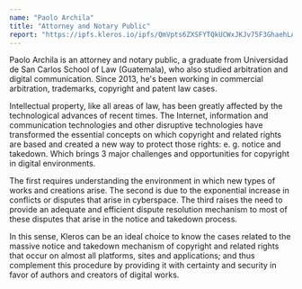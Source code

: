 ```yaml
---
name: "Paolo Archila"
title: "Attorney and Notary Public"
report: "https://ipfs.kleros.io/ipfs/QmVpts6ZXSFYTQkUCWxJKJv75F3GhaehLAoJuJEpzWkLRh"
---
```


Paolo Archila is an attorney and notary public, a graduate from Universidad de San Carlos School of Law (Guatemala), who also studied arbitration and digital communication. Since 2013, he's been working in commercial arbitration, trademarks, copyright and patent law cases.

Intellectual property, like all areas of law, has been greatly affected by the technological advances of recent times. The Internet, information and communication technologies and other disruptive technologies have transformed the essential concepts on which copyright and related rights are based and created a new way to protect those rights: e. g. notice and takedown. Which brings 3 major challenges and opportunities for copyright in digital environments.

The first requires understanding the environment in which new types of works and creations arise. The second is due to the exponential increase in conflicts or disputes that arise in cyberspace. The third raises the need to provide an adequate and efficient dispute resolution mechanism to most of these disputes that arise in the notice and takedown process.

In this sense, Kleros can be an ideal choice to know the cases related to the massive notice and takedown mechanism of copyright and related rights that occur on almost all platforms, sites and applications; and thus complement this procedure by providing it with certainty and security in favor of authors and creators of digital works.
